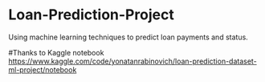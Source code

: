# Loan-Prediction-Project
Using machine learning techniques to predict loan payments and status.

#Thanks to Kaggle notebook https://www.kaggle.com/code/yonatanrabinovich/loan-prediction-dataset-ml-project/notebook
